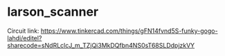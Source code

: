 # larson_scanner
Circuit link:
https://www.tinkercad.com/things/gFN14fvnd5S-funky-gogo-lahdi/editel?sharecode=sNdRLclcJ_m_TZjQi3MkDQfbn4NS0sT68SLDdpjzkVY
